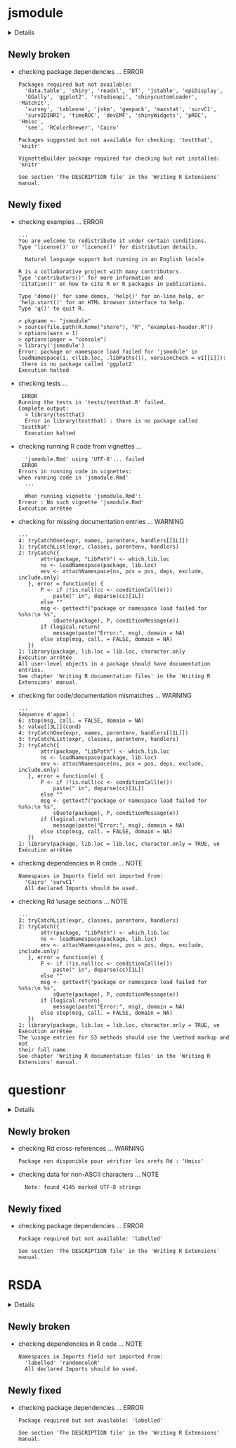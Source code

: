 # jsmodule

<details>

* Version: 1.0.7
* Source code: https://github.com/cran/jsmodule
* URL: https://github.com/jinseob2kim/jsmodule
* BugReports: https://github.com/jinseob2kim/jsmodule/issues
* Date/Publication: 2020-04-29 17:20:09 UTC
* Number of recursive dependencies: 189

Run `revdep_details(,"jsmodule")` for more info

</details>

## Newly broken

*   checking package dependencies ... ERROR
    ```
    Packages required but not available:
      'data.table', 'shiny', 'readxl', 'DT', 'jstable', 'epiDisplay',
      'GGally', 'ggplot2', 'rstudioapi', 'shinycustomloader', 'MatchIt',
      'survey', 'tableone', 'jskm', 'geepack', 'maxstat', 'survC1',
      'survIDINRI', 'timeROC', 'devEMF', 'shinyWidgets', 'pROC', 'Hmisc',
      'see', 'RColorBrewer', 'Cairo'
    
    Packages suggested but not available for checking: 'testthat', 'knitr'
    
    VignetteBuilder package required for checking but not installed: 'knitr'
    
    See section 'The DESCRIPTION file' in the 'Writing R Extensions'
    manual.
    ```

## Newly fixed

*   checking examples ... ERROR
    ```
    ...
    You are welcome to redistribute it under certain conditions.
    Type 'license()' or 'licence()' for distribution details.
    
      Natural language support but running in an English locale
    
    R is a collaborative project with many contributors.
    Type 'contributors()' for more information and
    'citation()' on how to cite R or R packages in publications.
    
    Type 'demo()' for some demos, 'help()' for on-line help, or
    'help.start()' for an HTML browser interface to help.
    Type 'q()' to quit R.
    
    > pkgname <- "jsmodule"
    > source(file.path(R.home("share"), "R", "examples-header.R"))
    > options(warn = 1)
    > options(pager = "console")
    > library('jsmodule')
    Error: package or namespace load failed for 'jsmodule' in loadNamespace(i, c(lib.loc, .libPaths()), versionCheck = vI[[i]]):
     there is no package called 'ggplot2'
    Execution halted
    ```

*   checking tests ...
    ```
     ERROR
    Running the tests in 'tests/testthat.R' failed.
    Complete output:
      > library(testthat)
      Error in library(testthat) : there is no package called 'testthat'
      Execution halted
    ```

*   checking running R code from vignettes ...
    ```
      'jsmodule.Rmd' using 'UTF-8'... failed
     ERROR
    Errors in running code in vignettes:
    when running code in 'jsmodule.Rmd'
      ...
    
      When running vignette 'jsmodule.Rmd':
    Erreur : No such vignette 'jsmodule.Rmd'
    Exécution arrêtée
    ```

*   checking for missing documentation entries ... WARNING
    ```
    ...
    4: tryCatchOne(expr, names, parentenv, handlers[[1L]])
    3: tryCatchList(expr, classes, parentenv, handlers)
    2: tryCatch({
           attr(package, "LibPath") <- which.lib.loc
           ns <- loadNamespace(package, lib.loc)
           env <- attachNamespace(ns, pos = pos, deps, exclude, include.only)
       }, error = function(e) {
           P <- if (!is.null(cc <- conditionCall(e))) 
               paste(" in", deparse(cc)[1L])
           else ""
           msg <- gettextf("package or namespace load failed for %s%s:\n %s", 
               sQuote(package), P, conditionMessage(e))
           if (logical.return) 
               message(paste("Error:", msg), domain = NA)
           else stop(msg, call. = FALSE, domain = NA)
       })
    1: library(package, lib.loc = lib.loc, character.only
    Exécution arrêtée
    All user-level objects in a package should have documentation entries.
    See chapter 'Writing R documentation files' in the 'Writing R
    Extensions' manual.
    ```

*   checking for code/documentation mismatches ... WARNING
    ```
    ...
    Séquence d'appel :
    6: stop(msg, call. = FALSE, domain = NA)
    5: value[[3L]](cond)
    4: tryCatchOne(expr, names, parentenv, handlers[[1L]])
    3: tryCatchList(expr, classes, parentenv, handlers)
    2: tryCatch({
           attr(package, "LibPath") <- which.lib.loc
           ns <- loadNamespace(package, lib.loc)
           env <- attachNamespace(ns, pos = pos, deps, exclude, include.only)
       }, error = function(e) {
           P <- if (!is.null(cc <- conditionCall(e))) 
               paste(" in", deparse(cc)[1L])
           else ""
           msg <- gettextf("package or namespace load failed for %s%s:\n %s", 
               sQuote(package), P, conditionMessage(e))
           if (logical.return) 
               message(paste("Error:", msg), domain = NA)
           else stop(msg, call. = FALSE, domain = NA)
       })
    1: library(package, lib.loc = lib.loc, character.only = TRUE, ve
    Exécution arrêtée
    ```

*   checking dependencies in R code ... NOTE
    ```
    Namespaces in Imports field not imported from:
      'Cairo' 'survC1'
      All declared Imports should be used.
    ```

*   checking Rd \usage sections ... NOTE
    ```
    ...
    3: tryCatchList(expr, classes, parentenv, handlers)
    2: tryCatch({
           attr(package, "LibPath") <- which.lib.loc
           ns <- loadNamespace(package, lib.loc)
           env <- attachNamespace(ns, pos = pos, deps, exclude, include.only)
       }, error = function(e) {
           P <- if (!is.null(cc <- conditionCall(e))) 
               paste(" in", deparse(cc)[1L])
           else ""
           msg <- gettextf("package or namespace load failed for %s%s:\n %s", 
               sQuote(package), P, conditionMessage(e))
           if (logical.return) 
               message(paste("Error:", msg), domain = NA)
           else stop(msg, call. = FALSE, domain = NA)
       })
    1: library(package, lib.loc = lib.loc, character.only = TRUE, ve
    Exécution arrêtée
    The \usage entries for S3 methods should use the \method markup and not
    their full name.
    See chapter 'Writing R documentation files' in the 'Writing R
    Extensions' manual.
    ```

# questionr

<details>

* Version: 0.7.0
* Source code: https://github.com/cran/questionr
* URL: https://juba.github.io/questionr/
* BugReports: https://github.com/juba/questionr/issues
* Date/Publication: 2018-11-26 13:10:06 UTC
* Number of recursive dependencies: 79

Run `revdep_details(,"questionr")` for more info

</details>

## Newly broken

*   checking Rd cross-references ... WARNING
    ```
    Package non disponible pour vérifier les xrefs Rd : 'Hmisc'
    ```

*   checking data for non-ASCII characters ... NOTE
    ```
      Note: found 4145 marked UTF-8 strings
    ```

## Newly fixed

*   checking package dependencies ... ERROR
    ```
    Package required but not available: 'labelled'
    
    See section 'The DESCRIPTION file' in the 'Writing R Extensions'
    manual.
    ```

# RSDA

<details>

* Version: 3.0.3
* Source code: https://github.com/cran/RSDA
* URL: http://www.oldemarrodriguez.com
* Date/Publication: 2020-04-16 22:10:02 UTC
* Number of recursive dependencies: 127

Run `revdep_details(,"RSDA")` for more info

</details>

## Newly broken

*   checking dependencies in R code ... NOTE
    ```
    Namespaces in Imports field not imported from:
      'labelled' 'randomcoloR'
      All declared Imports should be used.
    ```

## Newly fixed

*   checking package dependencies ... ERROR
    ```
    Package required but not available: 'labelled'
    
    See section 'The DESCRIPTION file' in the 'Writing R Extensions'
    manual.
    ```

